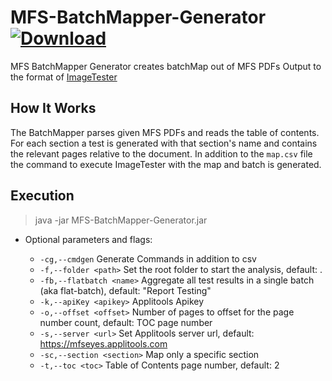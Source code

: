 # MFS-BatchMapper-Generator [ ![Download](https://img.shields.io/github/v/tag/applitools/MFS-BatchMapper-Generator?label=Download&style=plastic) ](https://github.com/applitools/MFS-BatchMapper-Generator/releases/latest)

MFS BatchMapper Generator creates batchMap out of MFS PDFs
Output to the format of [ImageTester](https://github.com/applitools/ImageTester/)

## How It Works

The BatchMapper parses given MFS PDFs and reads the table of contents.
For each section a test is generated with that section's name and contains the relevant pages relative to the document.
In addition to the `map.csv` file the command to execute ImageTester with the map and batch is generated.

## Execution

>java -jar MFS-BatchMapper-Generator.jar

+ Optional parameters and flags:

  + `-cg,--cmdgen`              Generate Commands in addition to csv
  + `-f,--folder <path>`        Set the root folder to start the analysis, default: \.
  + `-fb,--flatbatch <name>`    Aggregate all test results in a single batch (aka flat-batch), default: "Report Testing"
  + `-k,--apiKey <apikey>`      Applitools Apikey
  + `-o,--offset <offset>`      Number of pages to offset for the page number count, default: TOC page number
  + `-s,--server <url>`         Set Applitools server url, default: https://mfseyes.applitools.com
  + `-sc,--section <section>`   Map only a specific section
  + `-t,--toc <toc>`            Table of Contents page number, default: 2
